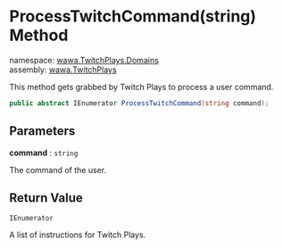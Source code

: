 # ProcessTwitchCommand\(string\) Method

namespace: [wawa\.TwitchPlays\.Domains](../../wawa.TwitchPlays.Domains.md)<br />
assembly: [wawa\.TwitchPlays](../../../wawa.TwitchPlays.md)

This method gets grabbed by Twitch Plays to process a user command\.

```csharp
public abstract IEnumerator ProcessTwitchCommand(string command);
```

## Parameters

__command__ : `string`

The command of the user\.

## Return Value

`IEnumerator`

A list of instructions for Twitch Plays\.

